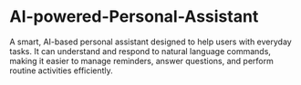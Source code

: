 # AI-powered-Personal-Assistant
A smart, AI-based personal assistant designed to help users with everyday tasks. It can understand and respond to natural language commands, making it easier to manage reminders, answer questions, and perform routine activities efficiently.
